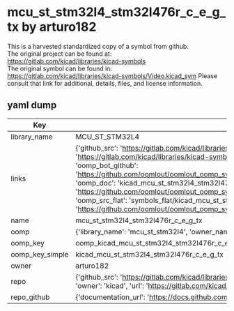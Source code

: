 # mcu_st_stm32l4_stm32l476r_c_e_g_tx by arturo182  
This is a harvested standardized copy of a symbol from github.  
The original project can be found at:  
https://gitlab.com/kicad/libraries/kicad-symbols  
The original symbol can be found in:
https://gitlab.com/kicad/libraries/kicad-symbols/Video.kicad_sym
Please consult that link for additional, details, files, and license information.  
## yaml dump  
| Key | Value |  
| --- | --- |  
| library_name | MCU_ST_STM32L4 |  
| links | {'github_src': 'https://gitlab.com/kicad/libraries/kicad-symbols/Video.kicad_sym', 'github_src_repo': 'https://gitlab.com/kicad/libraries/kicad-symbols', 'oomp_bot': 'kicad_mcu_st_stm32l4_stm32l476r_c_e_g_tx/working', 'oomp_bot_github': 'https://github.com/oomlout/oomlout_oomp_symbol_bot/tree/main/kicad_mcu_st_stm32l4_stm32l476r_c_e_g_tx/working', 'oomp_doc': 'kicad_mcu_st_stm32l4_stm32l476r_c_e_g_tx/working', 'oomp_doc_github': 'https://github.com/oomlout/oomlout_oomp_symbol_doc/tree/main/kicad_mcu_st_stm32l4_stm32l476r_c_e_g_tx/working', 'oomp_src_flat': 'symbols_flat/kicad_mcu_st_stm32l4_stm32l476r_c_e_g_tx/working', 'oomp_src_flat_github': 'https://github.com/oomlout/oomlout_oomp_symbol_src/tree/main/kicad_mcu_st_stm32l4_stm32l476r_c_e_g_tx/working'} |  
| name | mcu_st_stm32l4_stm32l476r_c_e_g_tx |  
| oomp | {'library_name': 'mcu_st_stm32l4', 'owner_name': 'kicad', 'symbol_name': 'mcu_st_stm32l4_stm32l476r_c_e_g_tx'} |  
| oomp_key | oomp_kicad_mcu_st_stm32l4_stm32l476r_c_e_g_tx |  
| oomp_key_simple | kicad_mcu_st_stm32l4_stm32l476r_c_e_g_tx |  
| owner | arturo182 |  
| repo | {'github_src': 'https://gitlab.com/kicad/libraries/kicad-symbols/Video.kicad_sym', 'name': 'libraries/kicad-symbols', 'owner': 'kicad', 'url': 'https://gitlab.com/kicad/libraries/kicad-symbols'} |  
| repo_github | {'documentation_url': 'https://docs.github.com/rest/repos/repos#get-a-repository', 'message': 'Not Found'} |  


